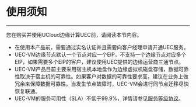 # 使用须知
------
您在购买并使用UCloud边缘计算UEC前，请阅读本节内容。

- 在使用本产品前，需要通过实名认证并且需要向客户经理申请开通UEC服务。
- UEC-VM边缘节点默认一个节点对应一个EIP，不支持一个边缘节点对应多个EIP，如果需要多个EIP的客户，建议使用UEC提供的边缘运营商三通节点。
- UEC-VM产品目前主要采用宿主机本地盘作为边缘虚拟机磁盘存储，数据可靠性取决于宿主机的可靠性。如果客户对数据的可靠性要求高，建议在业务上做冗余来保障数据可靠性。当发生节点故障时，UEC-VM会进行同节点迁移尽快恢复联通。
- UEC-VM的服务可用性（SLA）不低于99.9%，详情请参见[服务等级协议](https://docs.ucloud.cn/sla/uec_sla)。

